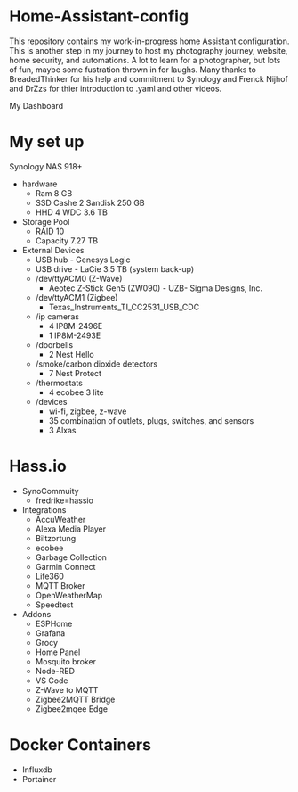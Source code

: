 # Home-Assistant-config
This repository contains my work-in-progress home Assistant configuration. This is another step in my journey 
to host my photography journey, website, home security, and automations. A lot to learn
for a photographer, but lots of fun, maybe some fustration thrown in for laughs. Many thanks to BreadedThinker for his help and commitment to Synology and Frenck Nijhof and DrZzs for thier introduction to .yaml and other videos.

My Dashboard



# My set up
Synology NAS 918+
- hardware
  - Ram 8 GB
  - SSD Cashe 2 Sandisk 250 GB
  - HHD 4 WDC 3.6 TB
- Storage Pool 
  - RAID 10
  - Capacity 7.27 TB
- External Devices
  - USB hub - Genesys Logic
  - USB drive - LaCie 3.5 TB (system back-up)
  - /dev/ttyACM0 (Z-Wave)
  	- Aeotec Z-Stick Gen5 (ZW090) - UZB- Sigma Designs, Inc.
  - /dev/ttyACM1 (Zigbee)
  	- Texas_Instruments_TI_CC2531_USB_CDC
  - /ip cameras
  	- 4 IP8M-2496E
	- 1 IP8M-2493E
  - /doorbells
  	- 2 Nest Hello
  - /smoke/carbon dioxide detectors
  	- 7 Nest Protect
  - /thermostats
  	- 4 ecobee 3 lite
  - /devices
  	- wi-fi, zigbee, z-wave
  	- 35 combination of outlets, plugs, switches, and sensors
	- 3 Alxas
# Hass.io
- SynoCommuity
	- fredrike=hassio
- Integrations
	- AccuWeather
	- Alexa Media Player
	- Biltzortung
	- ecobee
	- Garbage Collection
	- Garmin Connect
	- Life360
	- MQTT Broker
	- OpenWeatherMap
	- Speedtest
- Addons
	- ESPHome
	- Grafana
	- Grocy
	- Home Panel
	- Mosquito broker
	- Node-RED
	- VS Code
	- Z-Wave to MQTT
	- Zigbee2MQTT Bridge
	- Zigbee2mqee Edge
# Docker Containers
- Influxdb
- Portainer


